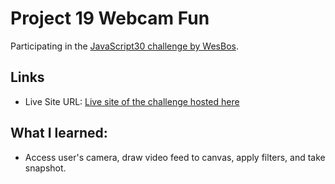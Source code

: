 # Project 19 Webcam Fun

Participating in the [JavaScript30 challenge by WesBos](https://javascript30.com/).

## Links

- Live Site URL: [Live site of the challenge hosted here](https://junayedrahaman50.github.io/JavaScript30/19-Webcam-Fun/)

## What I learned:

- Access user's camera, draw video feed to canvas, apply filters, and take snapshot.
